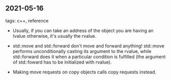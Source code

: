 ## 2021-05-16

tags: c++, reference

* Usually, if you can take an address of the object you are having an lvalue otherwise, it's usually the rvalue.

* std::move and std::forward don't move and forward anything! std::move performs unconditionally casting its argument to the rvalue, while std::forward does it when a particular condition is fulfilled (the argument of std::foward has to be initialized with rvalue).

* Making move requests on copy objects calls copy requests instead. 